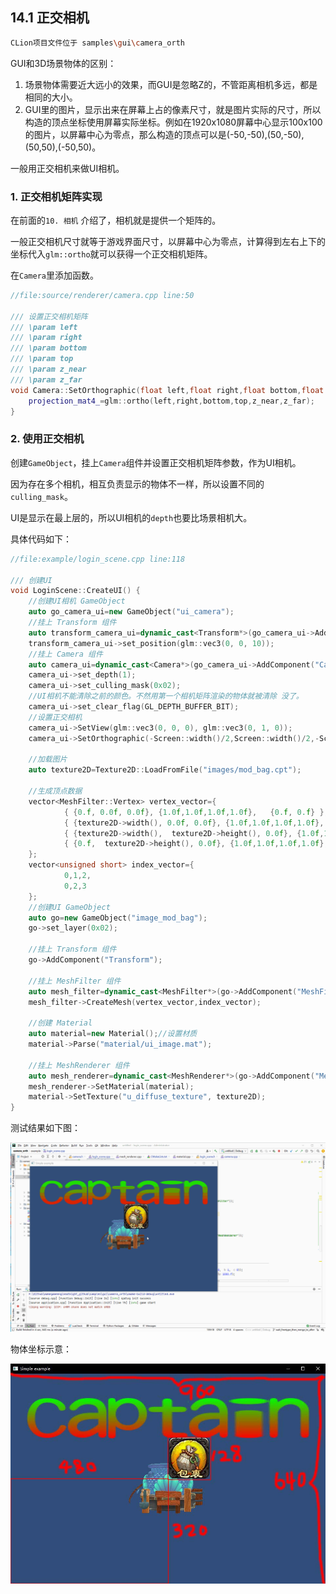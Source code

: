 ﻿## 14.1 正交相机

```bash
CLion项目文件位于 samples\gui\camera_orth
```

GUI和3D场景物体的区别：

1. 场景物体需要近大远小的效果，而GUI是忽略Z的，不管距离相机多远，都是相同的大小。
2. GUI里的图片，显示出来在屏幕上占的像素尺寸，就是图片实际的尺寸，所以构造的顶点坐标使用屏幕实际坐标。例如在1920x1080屏幕中心显示100x100的图片，以屏幕中心为零点，那么构造的顶点可以是(-50,-50),(50,-50),(50,50),(-50,50)。

一般用正交相机来做UI相机。

### 1. 正交相机矩阵实现

在前面的`10. 相机` 介绍了，相机就是提供一个矩阵的。

一般正交相机尺寸就等于游戏界面尺寸，以屏幕中心为零点，计算得到左右上下的坐标代入`glm::ortho`就可以获得一个正交相机矩阵。

在`Camera`里添加函数。

```c++
//file:source/renderer/camera.cpp line:50

/// 设置正交相机矩阵
/// \param left
/// \param right
/// \param bottom
/// \param top
/// \param z_near
/// \param z_far
void Camera::SetOrthographic(float left,float right,float bottom,float top,float z_near,float z_far) {
    projection_mat4_=glm::ortho(left,right,bottom,top,z_near,z_far);
}
```

### 2. 使用正交相机

创建`GameObject`，挂上`Camera`组件并设置正交相机矩阵参数，作为UI相机。

因为存在多个相机，相互负责显示的物体不一样，所以设置不同的`culling_mask`。

UI是显示在最上层的，所以UI相机的`depth`也要比场景相机大。

具体代码如下：

```c++
//file:example/login_scene.cpp line:118

/// 创建UI
void LoginScene::CreateUI() {
    //创建UI相机 GameObject
    auto go_camera_ui=new GameObject("ui_camera");
    //挂上 Transform 组件
    auto transform_camera_ui=dynamic_cast<Transform*>(go_camera_ui->AddComponent("Transform"));
    transform_camera_ui->set_position(glm::vec3(0, 0, 10));
    //挂上 Camera 组件
    auto camera_ui=dynamic_cast<Camera*>(go_camera_ui->AddComponent("Camera"));
    camera_ui->set_depth(1);
    camera_ui->set_culling_mask(0x02);
    //UI相机不能清除之前的颜色。不然用第一个相机矩阵渲染的物体就被清除 没了。
    camera_ui->set_clear_flag(GL_DEPTH_BUFFER_BIT);
    //设置正交相机
    camera_ui->SetView(glm::vec3(0, 0, 0), glm::vec3(0, 1, 0));
    camera_ui->SetOrthographic(-Screen::width()/2,Screen::width()/2,-Screen::height()/2,Screen::height()/2,-100,100);

    //加载图片
    auto texture2D=Texture2D::LoadFromFile("images/mod_bag.cpt");

    //生成顶点数据
    vector<MeshFilter::Vertex> vertex_vector={
            { {0.f, 0.0f, 0.0f}, {1.0f,1.0f,1.0f,1.0f},   {0.f, 0.f} },
            { {texture2D->width(), 0.0f, 0.0f}, {1.0f,1.0f,1.0f,1.0f},   {1.f, 0.f} },
            { {texture2D->width(),  texture2D->height(), 0.0f}, {1.0f,1.0f,1.0f,1.0f},   {1.f, 1.f} },
            { {0.f,  texture2D->height(), 0.0f}, {1.0f,1.0f,1.0f,1.0f},   {0.f, 1.f} }
    };
    vector<unsigned short> index_vector={
            0,1,2,
            0,2,3
    };
    //创建UI GameObject
    auto go=new GameObject("image_mod_bag");
    go->set_layer(0x02);

    //挂上 Transform 组件
    go->AddComponent("Transform");

    //挂上 MeshFilter 组件
    auto mesh_filter=dynamic_cast<MeshFilter*>(go->AddComponent("MeshFilter"));
    mesh_filter->CreateMesh(vertex_vector,index_vector);

    //创建 Material
    auto material=new Material();//设置材质
    material->Parse("material/ui_image.mat");

    //挂上 MeshRenderer 组件
    auto mesh_renderer=dynamic_cast<MeshRenderer*>(go->AddComponent("MeshRenderer"));
    mesh_renderer->SetMaterial(material);
    material->SetTexture("u_diffuse_texture", texture2D);
}
```

测试结果如下图：

![](../../imgs/gui/camera_ortho/ui_camera_ok.gif)

物体坐标示意：

![](../../imgs/gui/camera_ortho/ui_pos_mark.jpg)